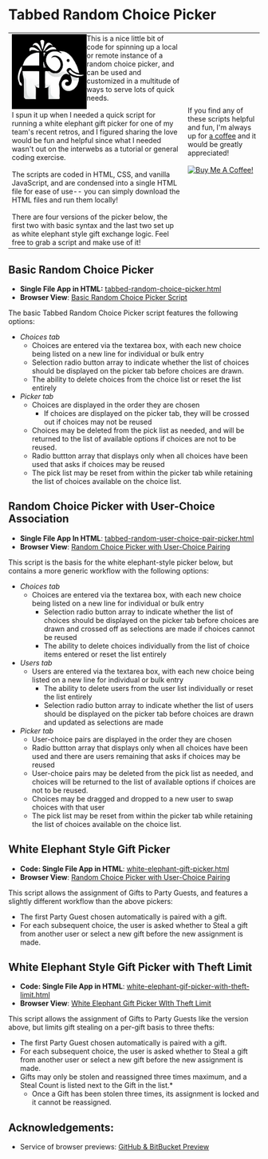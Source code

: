 # Tabbed Random Choice Picker

<table style="border-style: none">
  <tr>
    <td width=70%>
      <img src="White_Elephant_Logo.png" width="150" align=left > This is a nice little bit of code for spinning up a local or remote instance of a random choice picker, and can be used and customized in a multitude of ways to serve lots of quick needs.<br />
      <br />
I spun it up when I needed a quick script for running a white elephant gift picker for one of my team's recent retros, and I figured sharing the love would be fun and helpful since what I needed wasn't out on the interwebs as a tutorial or general coding exercise.<br />
      <br />
The scripts are coded in HTML, CSS, and vanilla JavaScript, and are condensed into a single HTML file for ease of use-- you can simply download the HTML files and run them locally! <br />
      <br />
      There are four versions of the picker below, the first two with basic syntax and the last two set up as white elephant style gift exchange logic. Feel free to grab a script and make use of it!
    </td>
    <td width=30%>
    If you find any of these scripts helpful and fun, I'm always up for <a href="https://buymeacoffee.com/katieravenwood" target="_blank">a coffee</a> and it would be greatly appreciated!<br />
<br />
<a href="https://www.buymeacoffee.com/katieravenwood" target="_blank"><img src="https://www.buymeacoffee.com/assets/img/custom_images/orange_img.png" alt="Buy Me A Coffee!"></a>      
    </td>
  </tr>
</table>

## Basic Random Choice Picker 

- **Single File App in HTML:** [tabbed-random-choice-picker.html](https://github.com/katieravenwood/random-choice-picker-app/blob/22206231d31b47bdd95a69cbcce1d0f36962ab8e/tabbed-random-choice-picker.html)
- **Browser View**: [Basic Random Choice Picker Script](https://htmlpreview.github.io/?https://github.com/katieravenwood/random-choice-picker-app/blob/main/tabbed-random-choice-picker.html)

The basic Tabbed Random Choice Picker script features the following options:

- *Choices tab*
  - Choices are entered via the textarea box, with each new choice being listed on a new line for individual or bulk entry
  - Selection radio button array to indicate whether the list of choices should be displayed on the picker tab before choices are drawn.
  - The ability to delete choices from the choice list or reset the list entirely
- *Picker tab*
  - Choices are displayed in the order they are chosen
    - If choices are displayed on the picker tab, they will be crossed out if choices may not be reused
  - Choices may be deleted from the pick list as needed, and will be returned to the list of available options if choices are not to be reused.
  - Radio buttton array that displays only when all choices have been used that asks if choices may be reused
  - The pick list may be reset from within the picker tab while retaining the list of choices available on the choice list.


## Random Choice Picker with User-Choice Association

- **Single File App In HTML**: [tabbed-random-user-choice-pair-picker.html](https://github.com/katieravenwood/random-choice-picker-app/blob/22206231d31b47bdd95a69cbcce1d0f36962ab8e/tabbed-random-user-choice-pair-picker.html)
- **Browser View**: [Random Choice Picker with User-Choice Pairing](https://htmlpreview.github.io/?https://github.com/katieravenwood/random-choice-picker-app/blob/main/tabbed-random-user-choice-pair-picker.html)


This script is the basis for the white elephant-style picker below, but contains a more generic workflow with the following options:

- *Choices tab*
  - Choices are entered via the textarea box, with each new choice being listed on a new line for individual or bulk entry
    - Selection radio button array to indicate whether the list of choices should be displayed on the picker tab before choices are drawn and crossed off as selections are made if choices cannot be reused
    - The ability to delete choices individually from the list of choice items entered or reset the list entirely
- *Users tab*
  - Users are entered via the textarea box, with each new choice being listed on a new line for individual or bulk entry
    - The ability to delete users from the user list individually or reset the list entirely
    - Selection radio button array to indicate whether the list of users should be displayed on the picker tab before choices are drawn and updated as selections are made
- *Picker tab*
    - User-choice pairs are displayed in the order they are chosen
    - Radio buttton array that displays only when all choices have been used and there are users remaining that asks if choices may be reused
    - User-choice pairs may be deleted from the pick list as needed, and choices will be returned to the list of available options if choices are not to be reused.
    - Choices may be dragged and dropped to a new user to swap choices with that user
    - The pick list may be reset from within the picker tab while retaining the list of choices available on the choice list.


## White Elephant Style Gift Picker

- **Code: Single File App in HTML**: [white-elephant-gift-picker.html](https://github.com/katieravenwood/random-choice-picker-app/blob/22206231d31b47bdd95a69cbcce1d0f36962ab8e/white-elephant-gift-picker.html)
- **Browser View**: [Random Choice Picker with User-Choice Pairing](https://htmlpreview.github.io/?https://github.com/katieravenwood/random-choice-picker-app/blob/main/white-elephant-gift-picker.html)

This script allows the assignment of Gifts to Party Guests, and features a slightly different workflow than the above pickers:
- The first Party Guest chosen automatically is paired with a gift. 
- For each subsequent choice, the user is asked whether to Steal a gift from another user or select a new gift before the new assignment is made. 

## White Elephant Style Gift Picker with Theft Limit

- **Code: Single File App in HTML**: [white-elephant-gif-picker-with-theft-limit.html](https://github.com/katieravenwood/random-choice-picker-app/blob/22206231d31b47bdd95a69cbcce1d0f36962ab8e/white-elephant-gift-picker-with-theft-limit.html)
- **Browser View**: [White Elephant Gift Picker WIth Theft Limit](https://htmlpreview.github.io/?https://github.com/katieravenwood/random-choice-picker-app/blob/main/white-elephant-gift-picker-with-theft-limit.html)

This script allows the assignment of Gifts to Party Guests like the version above, but limits gift stealing on a per-gift basis to three thefts:
- The first Party Guest chosen automatically is paired with a gift. 
- For each subsequent choice, the user is asked whether to Steal a gift from another user or select a new gift before the new assignment is made. 
- Gifts may only be stolen and reassigned three times maximum, and a Steal Count is listed next to the Gift in the list.*
  - Once a Gift has been stolen three times, its assignment is locked and it cannot be reassigned.

## Acknowledgements: 
- Service of browser previews: [GitHub & BitBucket Preview](https://htmlpreview.github.io/)
